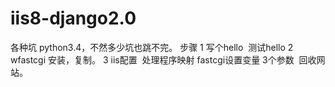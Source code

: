 # iis8-django2.0
各种坑
python3.4，不然多少坑也跳不完。
步骤
1 写个hello  测试hello
2 wfastcgi 安装，复制。
3 iis配置  处理程序映射  fastcgi设置变量 3个参数  回收网站。
